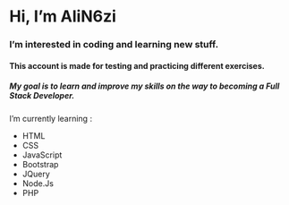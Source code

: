 <h1>Hi, I’m AliN6zi</h1>
<h3>I’m interested in coding and learning new stuff.</h3>
<h4>This account is made for testing and practicing different exercises.</h4>
<h5>My goal is to learn and improve my skills on the way to becoming a <i>Full Stack Developer</i>.</h5>
<p>I’m currently learning :</p>
<ul>
  <li>HTML</li>
  <li>CSS</li>
  <li>JavaScript</li>
  <li>Bootstrap</li>
  <li>JQuery</li>
  <li>Node.Js</li>
  <li>PHP</li>
</ul> 
